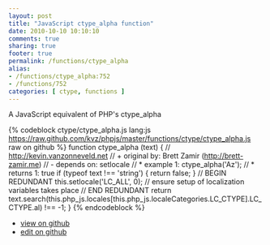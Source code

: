 ```yaml
---
layout: post
title: "JavaScript ctype_alpha function"
date: 2010-10-10 10:10:10
comments: true
sharing: true
footer: true
permalink: /functions/ctype_alpha
alias:
- /functions/ctype_alpha:752
- /functions/752
categories: [ ctype, functions ]
---
```

A JavaScript equivalent of PHP's ctype_alpha
<!-- more -->
{% codeblock ctype/ctype_alpha.js lang:js https://raw.github.com/kvz/phpjs/master/functions/ctype/ctype_alpha.js raw on github %}
function ctype_alpha (text) {
    // http://kevin.vanzonneveld.net
    // +   original by: Brett Zamir (http://brett-zamir.me)
    // -    depends on: setlocale
    // *     example 1: ctype_alpha('Az');
    // *     returns 1: true
    if (typeof text !== 'string') {
        return false;
    }
    // BEGIN REDUNDANT
    this.setlocale('LC_ALL', 0); // ensure setup of localization variables takes place
    // END REDUNDANT
    return text.search(this.php_js.locales[this.php_js.localeCategories.LC_CTYPE].LC_CTYPE.al) !== -1;
}
{% endcodeblock %}
<ul>
 <li><a href="https://github.com/kvz/phpjs/blob/master/functions/ctype/ctype_alpha.js">view on github</a></li>
 <li><a href="https://github.com/kvz/phpjs/edit/master/functions/ctype/ctype_alpha.js">edit on github</a></li>
</ul>
